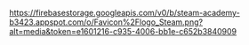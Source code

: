 https://firebasestorage.googleapis.com/v0/b/steam-academy-b3423.appspot.com/o/Favicon%2Flogo_Steam.png?alt=media&token=e1601216-c935-4006-bb1e-c652b3840909

